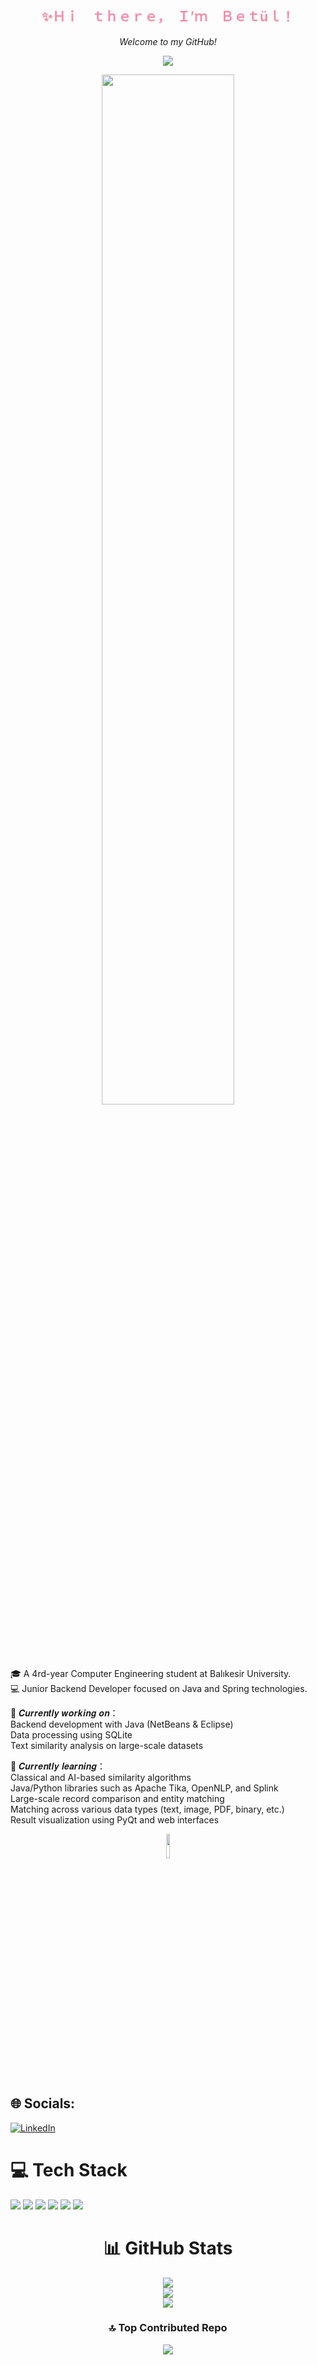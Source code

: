 <h2 align="center"><span style="color:#F58DA6;">✨Ｈｉ　ｔｈｅｒｅ，　Ｉ’ｍ　Ｂｅｔüｌ！</span></h2>
<p align="center">
  <em>Welcome to my GitHub!</em>
</p>
<p align="center">
  <img src="https://capsule-render.vercel.app/api?type=soft&color=EAD9D4&height=7&section=header"/>
</p>

<p align="center">
  <img src="https://user-images.githubusercontent.com/74038190/212284136-03988914-d899-44b4-b1d9-4eeccf656e44.gif" width="65%" />
</p>

  🎓 A 4rd-year Computer Engineering student at Balıkesir University.<br>
  💻 Junior Backend Developer focused on Java and Spring technologies.<br>

  🔭 𝑪𝒖𝒓𝒓𝒆𝒏𝒕𝒍𝒚 𝒘𝒐𝒓𝒌𝒊𝒏𝒈 𝒐𝒏： <br>
  Backend development with Java (NetBeans & Eclipse) <br>
  Data processing using SQLite <br>
  Text similarity analysis on large-scale datasets
</p>

  🌱 𝑪𝒖𝒓𝒓𝒆𝒏𝒕𝒍𝒚 𝒍𝒆𝒂𝒓𝒏𝒊𝒏𝒈：<br>
  Classical and AI-based similarity algorithms <br>
  Java/Python libraries such as Apache Tika, OpenNLP, and Splink <br> 
  Large-scale record comparison and entity matching <br>
  Matching across various data types (text, image, PDF, binary, etc.) <br>
  Result visualization using PyQt and web interfaces

 <p align="center">
  <img src="https://user-images.githubusercontent.com/74038190/226127923-0e8b7792-7b3c-462b-951b-63c96ba1a5af.gif" width="10%" />
</p>


## 🌐 Socials:
[![LinkedIn](https://img.shields.io/badge/LinkedIn-%230077B5.svg?logo=linkedin&logoColor=white)](https://linkedin.com/in/betulkizilkaya) 


<h1>💻 Tech Stack</h1>

<p>
  <img src="https://img.shields.io/badge/java-%23ED8B00.svg?style=flat&logo=openjdk&logoColor=white"/>
  <img src="https://img.shields.io/badge/python-3670A0?style=flat&logo=python&logoColor=ffdd54"/>
  <img src="https://img.shields.io/badge/sqlite-%2307405e.svg?style=flat&logo=sqlite&logoColor=white"/>
  <img src="https://img.shields.io/badge/Microsoft%20SQL%20Server-CC2927?style=flat&logo=microsoft%20sql%20server&logoColor=white"/>
  <img src="https://img.shields.io/badge/mysql-4479A1.svg?style=flat&logo=mysql&logoColor=white"/>
  <img src="https://img.shields.io/badge/github-181717.svg?style=flat&logo=github&logoColor=white"/>
</p>

<h1 align="center">📊 GitHub Stats</h1>

<p align="center">
  <img src="https://github-readme-stats.vercel.app/api?username=betulkizilkaya&theme=rose&hide_border=false&include_all_commits=false&count_private=false"/><br/>
  <img src="https://nirzak-streak-stats.vercel.app/?user=betulkizilkaya&theme=rose&hide_border=false"/><br/>
  <img src="https://github-readme-stats.vercel.app/api/top-langs/?username=betulkizilkaya&theme=rose&hide_border=false&include_all_commits=false&count_private=false&layout=compact"/>
</p>

<h3 align="center">🔝 Top Contributed Repo</h3>

<p align="center">
  <img src="https://github-contributor-stats.vercel.app/api?username=betulkizilkaya&limit=5&theme=rose&combine_all_yearly_contributions=true"/>
</p>

<!-- Proudly created with GPRM ( https://gprm.itsvg.in ) -->

